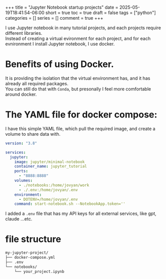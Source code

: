 +++
title = "Jupyter Notebook startup projects"
date = 2025-05-19T18:41:54-06:00
short = true
toc = true
draft = false
tags = ["python"]
categories = []
series = []
comment = true
+++

I use Jupyter notebook in many tutorial projects, and each projects require different libraries.  
Instead of creating a virtual evironment for each project, and for each evnironment I install Jupyter notebook, I use docker.  

# Benefits of using Docker.
It is providing the isolation that the virtual environment has, and it has already all required packages.  
You can still do that with `Conda`, but presonally I feel more comfortable around docker.  

# The YAML file for docker compose:
I have this simple YAML file, which pull the required image, and create a volume to share data with.  

```yaml
version: "3.8"

services:
  jupyter:
    image: jupyter/minimal-notebook
    container_name: jupyter_tutorial
    ports:
      - "8888:8888"
    volumes:
      - ./notebooks:/home/jovyan/work
      - ./.env:/home/jovyan/.env
    environment:
      - DOTENV=/home/jovyan/.env
    command: start-notebook.sh --NotebookApp.token=''

```

I added a `.env` file that has my API keys for all external services, like gpt, claude ...etc.

# file structure

```bash
my-jupyter-project/
├── docker-compose.yml
├── .env
└── notebooks/
    └── your_project.ipynb
```

